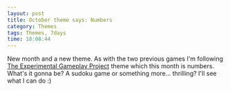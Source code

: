 ```yaml
---
layout: post
title: October theme says: Numbers
category: Themes
tags: Themes, 7days
time: 18:08:44
---
```

New month and a new theme. As with the two previous games I'm following [The Experimental Gameplay Project](http://experimentalgameplay.com/blog/) theme which this month is numbers. What's it gonna be? A sudoku game or something more... thrilling? I'll see what I can do :)

